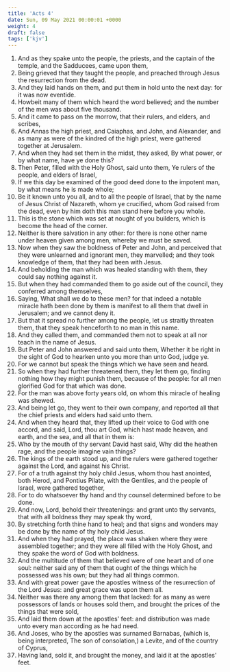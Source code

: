 ```yaml
---
title: 'Acts 4'
date: Sun, 09 May 2021 00:00:01 +0000
weight: 4
draft: false
tags: ['kjv'] 
---
```


1. And as they spake unto the people, the priests, and the captain of the temple, and the Sadducees, came upon them,
2. Being grieved that they taught the people, and preached through Jesus the resurrection from the dead.
3. And they laid hands on them, and put them in hold unto the next day: for it was now eventide.
4. Howbeit many of them which heard the word believed; and the number of the men was about five thousand.
5. And it came to pass on the morrow, that their rulers, and elders, and scribes,
6. And Annas the high priest, and Caiaphas, and John, and Alexander, and as many as were of the kindred of the high priest, were gathered together at Jerusalem.
7. And when they had set them in the midst, they asked, By what power, or by what name, have ye done this?
8. Then Peter, filled with the Holy Ghost, said unto them, Ye rulers of the people, and elders of Israel,
9. If we this day be examined of the good deed done to the impotent man, by what means he is made whole;
10. Be it known unto you all, and to all the people of Israel, that by the name of Jesus Christ of Nazareth, whom ye crucified, whom God raised from the dead, even by him doth this man stand here before you whole.
11. This is the stone which was set at nought of you builders, which is become the head of the corner.
12. Neither is there salvation in any other: for there is none other name under heaven given among men, whereby we must be saved.
13. Now when they saw the boldness of Peter and John, and perceived that they were unlearned and ignorant men, they marvelled; and they took knowledge of them, that they had been with Jesus.
14. And beholding the man which was healed standing with them, they could say nothing against it.
15. But when they had commanded them to go aside out of the council, they conferred among themselves,
16. Saying, What shall we do to these men? for that indeed a notable miracle hath been done by them is manifest to all them that dwell in Jerusalem; and we cannot deny it.
17. But that it spread no further among the people, let us straitly threaten them, that they speak henceforth to no man in this name.
18. And they called them, and commanded them not to speak at all nor teach in the name of Jesus.
19. But Peter and John answered and said unto them, Whether it be right in the sight of God to hearken unto you more than unto God, judge ye.
20. For we cannot but speak the things which we have seen and heard.
21. So when they had further threatened them, they let them go, finding nothing how they might punish them, because of the people: for all men glorified God for that which was done.
22. For the man was above forty years old, on whom this miracle of healing was shewed.
23. And being let go, they went to their own company, and reported all that the chief priests and elders had said unto them.
24. And when they heard that, they lifted up their voice to God with one accord, and said, Lord, thou art God, which hast made heaven, and earth, and the sea, and all that in them is:
25. Who by the mouth of thy servant David hast said, Why did the heathen rage, and the people imagine vain things?
26. The kings of the earth stood up, and the rulers were gathered together against the Lord, and against his Christ.
27. For of a truth against thy holy child Jesus, whom thou hast anointed, both Herod, and Pontius Pilate, with the Gentiles, and the people of Israel, were gathered together,
28. For to do whatsoever thy hand and thy counsel determined before to be done.
29. And now, Lord, behold their threatenings: and grant unto thy servants, that with all boldness they may speak thy word,
30. By stretching forth thine hand to heal; and that signs and wonders may be done by the name of thy holy child Jesus.
31. And when they had prayed, the place was shaken where they were assembled together; and they were all filled with the Holy Ghost, and they spake the word of God with boldness.
32. And the multitude of them that believed were of one heart and of one soul: neither said any of them that ought of the things which he possessed was his own; but they had all things common.
33. And with great power gave the apostles witness of the resurrection of the Lord Jesus: and great grace was upon them all.
34. Neither was there any among them that lacked: for as many as were possessors of lands or houses sold them, and brought the prices of the things that were sold,
35. And laid them down at the apostles' feet: and distribution was made unto every man according as he had need.
36. And Joses, who by the apostles was surnamed Barnabas, (which is, being interpreted, The son of consolation,) a Levite, and of the country of Cyprus,
37. Having land, sold it, and brought the money, and laid it at the apostles' feet.
